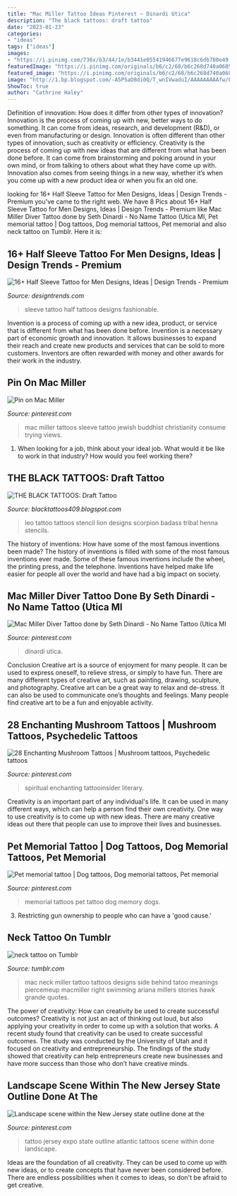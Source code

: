 ```yaml
---
title: "Mac Miller Tattoo Ideas Pinterest ~ Dinardi Utica"
description: "The black tattoos: draft tattoo"
date: "2023-01-23"
categories:
- "ideas"
tags: ["ideas"]
images:
- "https://i.pinimg.com/736x/b3/44/1e/b3441e05541946677e9618c6db780e49--mac-miller-tattoos-pretty-tattoos.jpg"
featuredImage: "https://i.pinimg.com/originals/b6/c2/68/b6c268d740a068598d50f3e7b3fc9f61.png"
featured_image: "https://i.pinimg.com/originals/b6/c2/68/b6c268d740a068598d50f3e7b3fc9f61.png"
image: "http://1.bp.blogspot.com/-A5P5aD8di0Q/T_wnIVwaduI/AAAAAAAAAfw/F4uqAcM2uXQ/s1600/lens17779442_1305092343Leotattoo.jpg"
ShowToc: true
author: "Cathrine Haley"
---
```



Definition of innovation: How does it differ from other types of innovation?
Innovation is the process of coming up with new, better ways to do something. It can come from ideas, research, and development (R&D), or even from manufacturing or design. Innovation is often different than other types of innovation, such as creativity or efficiency.
Creativity is the process of coming up with new ideas that are different from what has been done before. It can come from brainstorming and poking around in your own mind, or from talking to others about what they have come up with. Innovation also comes from seeing things in a new way, whether it’s when you come up with a new product idea or when you fix an old one.

	

		
looking for 16+ Half Sleeve Tattoo for Men Designs, Ideas | Design Trends - Premium you've came to the right web. We have 8 Pics about 16+ Half Sleeve Tattoo for Men Designs, Ideas | Design Trends - Premium like Mac Miller Diver Tattoo done by Seth Dinardi - No Name Tattoo (Utica MI, Pet memorial tattoo | Dog tattoos, Dog memorial tattoos, Pet memorial and also neck tattoo on Tumblr. Here it is:
		
    
## 16+ Half Sleeve Tattoo For Men Designs, Ideas | Design Trends - Premium

<img loading=lazy src="https://images.designtrends.com/wp-content/uploads/2016/03/24064154/Fashionable-Sleeve-Tattoo-for-Men.jpg" onerror="this.onerror=null;this.src='https://tse3.mm.bing.net/th?id=OIP.GlZGYPrUMhWJqjEUV44fSAHaHa&amp;pid=15.1';" alt="16+ Half Sleeve Tattoo for Men Designs, Ideas | Design Trends - Premium">

_Source: designtrends.com_

>sleeve tattoo half tattoos designs fashionable. 

	

Invention is a process of coming up with a new idea, product, or service that is different from what has been done before. Invention is a necessary part of economic growth and innovation. It allows businesses to expand their reach and create new products and services that can be sold to more customers. Inventors are often rewarded with money and other awards for their work in the industry.

    
## Pin On Mac Miller

<img loading=lazy src="https://i.pinimg.com/736x/b3/44/1e/b3441e05541946677e9618c6db780e49--mac-miller-tattoos-pretty-tattoos.jpg" onerror="this.onerror=null;this.src='https://tse4.mm.bing.net/th?id=OIP.su-Ty1D2l8_9NEl1NVIsrAHaJ6&amp;pid=15.1';" alt="Pin on Mac Miller">

_Source: pinterest.com_

>mac miller tattoos sleeve tattoo jewish buddhist christianity consume trying views. 

	

1) When looking for a job, think about your ideal job. What would it be like to work in that industry? How would you feel working there?

    
## THE BLACK TATTOOS: Draft Tattoo

<img loading=lazy src="http://1.bp.blogspot.com/-A5P5aD8di0Q/T_wnIVwaduI/AAAAAAAAAfw/F4uqAcM2uXQ/s1600/lens17779442_1305092343Leotattoo.jpg" onerror="this.onerror=null;this.src='https://tse2.mm.bing.net/th?id=OIP.tgpZB3GhAQz5o6ouWaoR9gAAAA&amp;pid=15.1';" alt="THE BLACK TATTOOS: Draft Tattoo">

_Source: blacktattoos409.blogspot.com_

>leo tattoo tattoos stencil lion designs scorpion badass tribal henna stencils. 

	

The history of inventions: How have some of the most famous inventions been made?
The history of inventions is filled with some of the most famous inventions ever made. Some of these famous inventions include the wheel, the printing press, and the telephone. Inventions have helped make life easier for people all over the world and have had a big impact on society.

    
## Mac Miller Diver Tattoo Done By Seth Dinardi - No Name Tattoo (Utica MI

<img loading=lazy src="https://i.pinimg.com/736x/10/76/61/10766138ff593b75539479584b15276e.jpg" onerror="this.onerror=null;this.src='https://tse3.mm.bing.net/th?id=OIP.BYXPdOxiJFcu_CmRxnATygHaHW&amp;pid=15.1';" alt="Mac Miller Diver Tattoo done by Seth Dinardi - No Name Tattoo (Utica MI">

_Source: pinterest.com_

>dinardi utica. 

	

Conclusion
Creative art is a source of enjoyment for many people. It can be used to express oneself, to relieve stress, or simply to have fun. There are many different types of creative art, such as painting, drawing, sculpture, and photography.
Creative art can be a great way to relax and de-stress. It can also be used to communicate one’s thoughts and feelings. Many people find creative art to be a fun and enjoyable activity.

    
## 28 Enchanting Mushroom Tattoos | Mushroom Tattoos, Psychedelic Tattoos

<img loading=lazy src="https://i.pinimg.com/originals/b6/c2/68/b6c268d740a068598d50f3e7b3fc9f61.png" onerror="this.onerror=null;this.src='https://tse1.mm.bing.net/th?id=OIP.GYSBSmbYprhSaaoZbq_yuAHaLU&amp;pid=15.1';" alt="28 Enchanting Mushroom Tattoos | Mushroom tattoos, Psychedelic tattoos">

_Source: pinterest.com_

>spiritual enchanting tattooinsider literary. 

	

Creativity is an important part of any individual's life. It can be used in many different ways, which can help a person find their own creativity. One way to use creativity is to come up with new ideas. There are many creative ideas out there that people can use to improve their lives and businesses.

    
## Pet Memorial Tattoo | Dog Tattoos, Dog Memorial Tattoos, Pet Memorial

<img loading=lazy src="https://i.pinimg.com/736x/8b/50/84/8b50847b1b17e0656ed1104bb2ef26eb--pet-memorial-tattoos-puppy-tattoo.jpg" onerror="this.onerror=null;this.src='https://tse2.mm.bing.net/th?id=OIP.TLREaMxzm6PTNdXlLm2IAQHaNJ&amp;pid=15.1';" alt="Pet memorial tattoo | Dog tattoos, Dog memorial tattoos, Pet memorial">

_Source: pinterest.com_

>memorial tattoos pet tattoo dog memory dogs. 

	

3. Restricting gun ownership to people who can have a 'good cause.'

    
## Neck Tattoo On Tumblr

<img loading=lazy src="https://68.media.tumblr.com/02964c60b90052b681832c01e9f5408e/tumblr_o9zflbiNTp1v1z098o1_500.jpg" onerror="this.onerror=null;this.src='https://tse2.mm.bing.net/th?id=OIP.c3jwUxo8X97mbuCZaqkosgAAAA&amp;pid=15.1';" alt="neck tattoo on Tumblr">

_Source: tumblr.com_

>mac neck miller tattoo tattoos designs side behind tatoo meanings piercemeup macmiller right swimming ariana millers stories hawk grande quotes. 

	

The power of creativity: How can creativity be used to create successful outcomes?
Creativity is not just an act of thinking out loud, but also applying your creativity in order to come up with a solution that works. A recent study found that creativity can be used to create successful outcomes. The study was conducted by the University of Utah and it focused on creativity and entrepreneurship. The findings of the study showed that creativity can help entrepreneurs create new businesses and have more success than those who don’t have creative minds.

    
## Landscape Scene Within The New Jersey State Outline Done At The

<img loading=lazy src="https://i.pinimg.com/originals/5c/07/57/5c07578da8c6bd238d7e8250308f92a6.jpg" onerror="this.onerror=null;this.src='https://tse3.mm.bing.net/th?id=OIP.39YinWkvp_pGDrHqjyYtXgHaJ6&amp;pid=15.1';" alt="Landscape scene within the New Jersey state outline done at the">

_Source: pinterest.com_

>tattoo jersey expo state outline atlantic tattoos scene within done landscape. 

	

Ideas are the foundation of all creativity. They can be used to come up with new ideas, or to create concepts that have never been considered before. There are endless possibilities when it comes to ideas, so don't be afraid to get creative.


